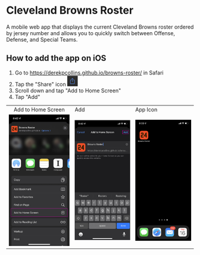 # Cleveland Browns Roster
A mobile web app that displays the current Cleveland Browns roster ordered by jersey number and allows you to quickly switch between Offense, Defense, and Special Teams.

## How to add the app on iOS

1. Go to https://derekpcollins.github.io/browns-roster/ in Safari
2. Tap the "Share" icon <img src="/assets/img/screenshots/share-icon.jpg" height="28" width="28">
3. Scroll down and tap "Add to Home Screen"
4. Tap "Add"

<table>
	<tr>
		<td style="text-align: center">Add to Home Screen</td>
		<td>Add</td>
		<td>App Icon</td>
	</tr>
	<tr>
		<td><img src="/assets/img/screenshots/add-to-home-screen.jpg"></td>
		<td><img src="/assets/img/screenshots/add.jpg"></td>
		<td><img src="/assets/img/screenshots/app-icon.jpg"></td>
	</tr>
</table>